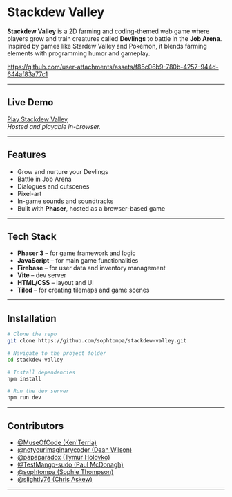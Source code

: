 # Stackdew Valley

**Stackdew Valley** is a 2D farming and coding-themed web game where players grow and train creatures called **Devlings** to battle in the **Job Arena**. Inspired by games like Stardew Valley and Pokémon, it blends farming elements with programming humor and gameplay.

https://github.com/user-attachments/assets/f85c06b9-780b-4257-944d-644af83a77c1

---

##  Live Demo

[ Play Stackdew Valley](https://stackdewvalley-686c6.web.app)  
*Hosted and playable in-browser.*

---

## Features

- Grow and nurture your Devlings
- Battle in Job Arena
- Dialogues and cutscenes
- Pixel-art
- In-game sounds and soundtracks
- Built with **Phaser**, hosted as a browser-based game

---

## Tech Stack

- **Phaser 3** – for game framework and logic
- **JavaScript** – for main game functionalities
- **Firebase** – for user data and inventory management
- **Vite** – dev server
- **HTML/CSS** – layout and UI
- **Tiled** – for creating tilemaps and game scenes

---

## Installation

```bash
# Clone the repo
git clone https://github.com/sophtompa/stackdew-valley.git

# Navigate to the project folder
cd stackdew-valley

# Install dependencies
npm install

# Run the dev server
npm run dev
```

---

## Contributors

- [@MuseOfCode (Ken'Terria)](https://github.com/museofcode)
- [@notyourimaginarycoder (Dean Wilson)](https://github.com/notyourimaginarycoder)
- [@papaparadox (Tymur Holovko)](https://github.com/papaparadox)  
- [@TestMango-sudo (Paul McDonagh)](https://github.com/testmango-sudo)
- [@sophtompa (Sophie Thompson)](https://github.com/sophtompa)
- [@slightly76 (Chris Askew)](https://github.com/slightly76)

---










